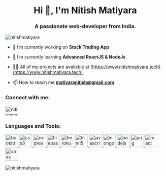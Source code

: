 <h1 align="center">Hi 👋, I'm Nitish Matiyara</h1>
<h3 align="center">A passionate web-developer from India.</h3>

<p align="left"> <img src="https://komarev.com/ghpvc/?username=nitishmatiyara&label=Profile%20views&color=0e75b6&style=flat" alt="nitishmatiyara" /> </p>

- 🔭 I’m currently working on **Stock Trading App**

- 🌱 I’m currently learning **Advanced ReactJS & NodeJs**

- 👨‍💻 All of my projects are available at [https://www.nitishmatiyara.tech](https://www.nitishmatiyara.tech)

- 📫 How to reach me **matiyaranitish@gmail.com**

<h3 align="left">Connect with me:</h3>
<p align="left">
<a href="https://linkedin.com/in/nitishmatiyara" target="blank"><img align="center" src="https://raw.githubusercontent.com/rahuldkjain/github-profile-readme-generator/master/src/images/icons/Social/linked-in-alt.svg" alt="nitishmatiyara" height="30" width="40" /></a>
</p>

<h3 align="left">Languages and Tools:</h3>
<p align="left"> <a href="https://getbootstrap.com" target="_blank" rel="noreferrer">
  <img
    src="https://cdn.jsdelivr.net/gh/devicons/devicon/icons/bootstrap/bootstrap-plain-wordmark.svg"
    alt="bootstrap"
    width="40"
    height="40"
  />
</a>
<a href="https://www.w3schools.com/css/" target="_blank" rel="noreferrer">
  <img
    src="https://raw.cdn.jsdelivr.net/gh/devicons/devicon/icons/css3/css3-original-wordmark.svg"
    alt="css3"
    width="40"
    height="40"
  />
</a>
<a href="https://expressjs.com" target="_blank" rel="noreferrer">
  <img
    src="https://raw.cdn.jsdelivr.net/gh/devicons/devicon/icons/express/express-original-wordmark.svg"
    alt="express"
    width="40"
    height="40"
  />
</a>
<a href="https://firebase.google.com/" target="_blank" rel="noreferrer">
  <img
    src="https://www.vectorlogo.zone/logos/firebase/firebase-icon.svg"
    alt="firebase"
    width="40"
    height="40"
  />
</a>
<a href="https://heroku.com" target="_blank" rel="noreferrer">
  <img
    src="https://www.vectorlogo.zone/logos/heroku/heroku-icon.svg"
    alt="heroku"
    width="40"
    height="40"
  />
</a>
<a href="https://www.w3.org/html/" target="_blank" rel="noreferrer">
  <img
    src="https://raw.cdn.jsdelivr.net/gh/devicons/devicon/icons/html5/html5-original-wordmark.svg"
    alt="html5"
    width="40"
    height="40"
  />
</a>
<a
  href="https://developer.mozilla.org/en-US/docs/Web/JavaScript"
  target="_blank"
  rel="noreferrer"
>
  <img
    src="https://raw.cdn.jsdelivr.net/gh/devicons/devicon/icons/javascript/javascript-original.svg"
    alt="javascript"
    width="40"
    height="40"
  />
</a>
<a href="https://www.mongodb.com/" target="_blank" rel="noreferrer">
  <img
    src="https://raw.cdn.jsdelivr.net/gh/devicons/devicon/icons/mongodb/mongodb-original-wordmark.svg"
    alt="mongodb"
    width="40"
    height="40"
  />
</a>
<a href="https://nodejs.org" target="_blank" rel="noreferrer">
  <img
    src="https://raw.cdn.jsdelivr.net/gh/devicons/devicon/icons/nodejs/nodejs-original-wordmark.svg"
    alt="nodejs"
    width="40"
    height="40"
  />
</a>
<a href="https://pugjs.org" target="_blank" rel="noreferrer">
  <img
    src="https://cdn.worldvectorlogo.com/logos/pug.svg"
    alt="pug"
    width="40"
    height="40"
  />
</a>
<a href="https://reactjs.org/" target="_blank" rel="noreferrer">
  <img
    src="https://raw.cdn.jsdelivr.net/gh/devicons/devicon/icons/react/react-original-wordmark.svg"
    alt="react"
    width="40"
    height="40"
  />
</a>
<a href="https://sass-lang.com" target="_blank" rel="noreferrer">
  <img
    src="https://raw.cdn.jsdelivr.net/gh/devicons/devicon/icons/sass/sass-original.svg"
    alt="sass"
    width="40"
    height="40"
  />
</a>
 </p>

<p><img align="center" src="https://github-readme-stats.vercel.app/api/top-langs?username=nitishmatiyara&show_icons=true&locale=en&layout=compact" alt="nitishmatiyara" /></p>
